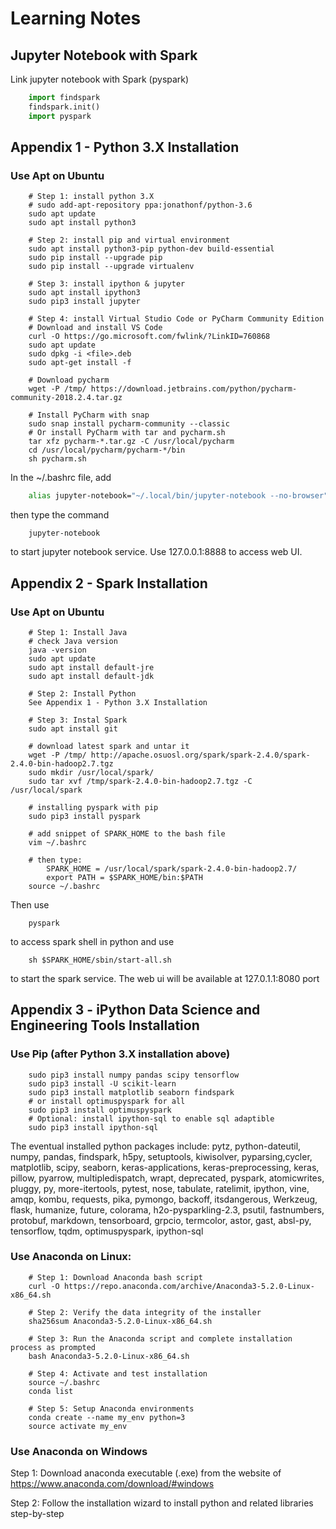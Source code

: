 # Learning Notes

## Jupyter Notebook with Spark
Link jupyter notebook with Spark (pyspark)
```python
    import findspark
    findspark.init()
    import pyspark
```

## Appendix 1 - Python 3.X Installation
### Use Apt on Ubuntu
```shell
    # Step 1: install python 3.X
    # sudo add-apt-repository ppa:jonathonf/python-3.6
    sudo apt update
    sudo apt install python3

    # Step 2: install pip and virtual environment
    sudo apt install python3-pip python-dev build-essential
    sudo pip install --upgrade pip
    sudo pip install --upgrade virtualenv

    # Step 3: install ipython & jupyter
    sudo apt install ipython3
    sudo pip3 install jupyter
        
    # Step 4: install Virtual Studio Code or PyCharm Community Edition
    # Download and install VS Code
    curl -O https://go.microsoft.com/fwlink/?LinkID=760868
    sudo apt update
    sudo dpkg -i <file>.deb
    sudo apt-get install -f
    
    # Download pycharm
    wget -P /tmp/ https://download.jetbrains.com/python/pycharm-community-2018.2.4.tar.gz
    
    # Install PyCharm with snap
    sudo snap install pycharm-community --classic
    # Or install PyCharm with tar and pycharm.sh
    tar xfz pycharm-*.tar.gz -C /usr/local/pycharm
    cd /usr/local/pycharm/pycharm-*/bin
    sh pycharm.sh
```
In the ~/.bashrc file, add 
```bash
    alias jupyter-notebook="~/.local/bin/jupyter-notebook --no-browser"
```
then type the command
```shell
    jupyter-notebook
```
to start jupyter notebook service. Use 127.0.0.1:8888 to access web UI.

## Appendix 2 - Spark Installation
### Use Apt on Ubuntu
```shell
    # Step 1: Install Java
    # check Java version
    java -version
    sudo apt update
    sudo apt install default-jre
    sudo apt install default-jdk

    # Step 2: Install Python
    See Appendix 1 - Python 3.X Installation

    # Step 3: Instal Spark
    sudo apt install git
    
    # download latest spark and untar it
    wget -P /tmp/ http://apache.osuosl.org/spark/spark-2.4.0/spark-2.4.0-bin-hadoop2.7.tgz
    sudo mkdir /usr/local/spark/
    sudo tar xvf /tmp/spark-2.4.0-bin-hadoop2.7.tgz -C /usr/local/spark
    
    # installing pyspark with pip
    sudo pip3 install pyspark
    
    # add snippet of SPARK_HOME to the bash file
    vim ~/.bashrc 
    
    # then type: 
        SPARK_HOME = /usr/local/spark/spark-2.4.0-bin-hadoop2.7/
        export PATH = $SPARK_HOME/bin:$PATH
    source ~/.bashrc
```
Then use 
```shell
    pyspark 
```
to access spark shell in python and use
```shell
    sh $SPARK_HOME/sbin/start-all.sh
```
to start the spark service. The web ui will be available at 127.0.1.1:8080 port


## Appendix 3 - iPython Data Science and Engineering Tools Installation
### Use Pip (after Python 3.X installation above)
```shell
    sudo pip3 install numpy pandas scipy tensorflow
    sudo pip3 install -U scikit-learn
    sudo pip3 install matplotlib seaborn findspark
    # or install optimuspyspark for all
    sudo pip3 install optimuspyspark
    # Optional: install ipython-sql to enable sql adaptible
    sudo pip3 install ipython-sql
```
The eventual installed python packages include: pytz, python-dateutil, numpy, pandas, findspark, h5py, setuptools, kiwisolver, pyparsing,cycler, matplotlib, scipy, seaborn, keras-applications, keras-preprocessing, keras, pillow, pyarrow, multipledispatch, wrapt, deprecated, pyspark, atomicwrites, pluggy, py, more-itertools, pytest, nose, tabulate, ratelimit, ipython, vine, amqp, kombu, requests, pika, pymongo, backoff, itsdangerous, Werkzeug, flask, humanize, future, colorama, h2o-pysparkling-2.3, psutil, fastnumbers, protobuf, markdown, tensorboard, grpcio, termcolor, astor, gast, absl-py, tensorflow, tqdm, optimuspyspark, ipython-sql

### Use Anaconda on Linux:
```shell
    # Step 1: Download Anaconda bash script
    curl -O https://repo.anaconda.com/archive/Anaconda3-5.2.0-Linux-x86_64.sh

    # Step 2: Verify the data integrity of the installer
    sha256sum Anaconda3-5.2.0-Linux-x86_64.sh

    # Step 3: Run the Anaconda script and complete installation process as prompted
    bash Anaconda3-5.2.0-Linux-x86_64.sh

    # Step 4: Activate and test installation
    source ~/.bashrc
    conda list

    # Step 5: Setup Anaconda environments
    conda create --name my_env python=3
    source activate my_env
```
### Use Anaconda on Windows
Step 1: Download anaconda executable (.exe) from the website of https://www.anaconda.com/download/#windows

Step 2: Follow the installation wizard to install python and related libraries step-by-step
